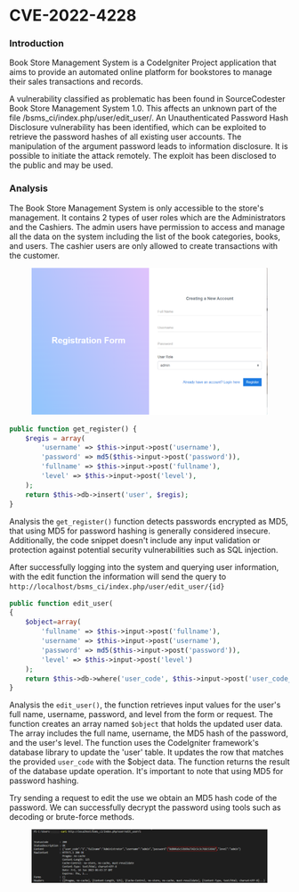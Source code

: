 # CVE-2022-4228

### Introduction

Book Store Management System is a CodeIgniter Project application that aims to provide an automated online platform for bookstores to manage their sales transactions and records.

A vulnerability classified as problematic has been found in SourceCodester Book Store Management System 1.0. This affects an unknown part of the file /bsms\_ci/index.php/user/edit\_user/. An Unauthenticated Password Hash Disclosure vulnerability has been identified, which can be exploited to retrieve the password hashes of all existing user accounts. The manipulation of the argument password leads to information disclosure. It is possible to initiate the attack remotely. The exploit has been disclosed to the public and may be used.

### Analysis

The Book Store Management System is only accessible to the store's management. It contains 2 types of user roles which are the Administrators and the Cashiers. The admin users have permission to access and manage all the data on the system including the list of the book categories, books, and users. The cashier users are only allowed to create transactions with the customer.

<figure><img src="../.gitbook/assets/image (6) (1).png" alt=""><figcaption></figcaption></figure>

```php
public function get_register() {
    $regis = array( 
        'username' => $this->input->post('username'), 
        'password' => md5($this->input->post('password')), 
        'fullname' => $this->input->post('fullname'),
        'level' => $this->input->post('level'), 
    );
    return $this->db->insert('user', $regis);
}
```

Analysis the `get_register()` function detects passwords encrypted as MD5, that using MD5 for password hashing is generally considered insecure. Additionally, the code snippet doesn't include any input validation or protection against potential security vulnerabilities such as SQL injection.

After successfully logging into the system and querying user information, with the edit function the information will send the query to `http://localhost/bsms_ci/index.php/user/edit_user/{id}`

```php
public function edit_user(
{ 
    $object=array(
        'fullname' => $this->input->post('fullname'),
        'username' => $this->input->post('username'),
        'password' => md5($this->input->post('password')),
        'level' => $this->input->post('level')
    );
    return $this->db->where('user_code', $this->input->post('user_code_lama'))->update('user',$object);
}
```

Analysis the `edit_user()`, the function retrieves input values for the user's full name, username, password, and level from the form or request. The function creates an array named `$object` that holds the updated user data. The array includes the full name, username, the MD5 hash of the password, and the user's level. The function uses the CodeIgniter framework's database library to update the 'user' table. It updates the row that matches the provided `user_code` with the $object data. The function returns the result of the database update operation. It's important to note that using MD5 for password hashing.

Try sending a request to edit the use we obtain an MD5 hash code of the password. We can successfully decrypt the password using tools such as decoding or brute-force methods.

<figure><img src="../.gitbook/assets/image (2) (1) (1) (1).png" alt=""><figcaption></figcaption></figure>

